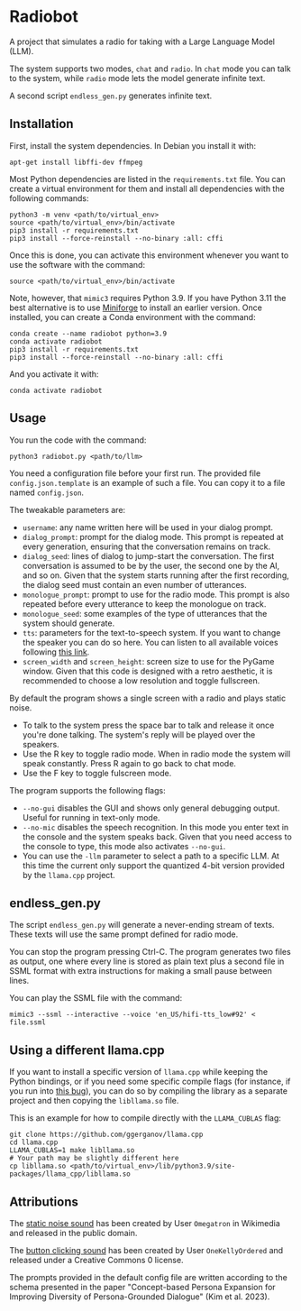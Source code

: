 Radiobot
========
A project that simulates a radio for taking with a Large Language Model (LLM).

The system supports two modes, `chat` and `radio`. In `chat` mode you can talk
to the system, while `radio` mode lets the model generate infinite text.

A second script `endless_gen.py` generates infinite text.

Installation
------------
First, install the system dependencies. In Debian you install it with:

```
apt-get install libffi-dev ffmpeg
```

Most Python dependencies are listed in the `requirements.txt` file.
You can create a virtual environment for them and install all dependencies
with the following commands:

```
python3 -m venv <path/to/virtual_env>
source <path/to/virtual_env>/bin/activate
pip3 install -r requirements.txt
pip3 install --force-reinstall --no-binary :all: cffi
```

Once this is done, you can activate this environment whenever you want to use
the software with the command:

```
source <path/to/virtual_env>/bin/activate
```

Note, however, that `mimic3` requires Python 3.9. If you have Python 3.11 the
best alternative is to use [Miniforge](https://github.com/conda-forge/miniforge)
to install an earlier version.
Once installed, you can create a Conda environment with the command:

```
conda create --name radiobot python=3.9
conda activate radiobot
pip3 install -r requirements.txt
pip3 install --force-reinstall --no-binary :all: cffi
```

And you activate it with:

```
conda activate radiobot
```

Usage
-----
You run the code with the command:

```
python3 radiobot.py <path/to/llm>
```

You need a configuration file before your first run. The provided file
`config.json.template` is an example of such a file. You can copy it to a
file named `config.json`.

The tweakable parameters are:

  * `username`: any name written here will be used in your dialog prompt.
  * `dialog_prompt`: prompt for the dialog mode. This prompt is repeated at
    every generation, ensuring that the conversation remains on track.
  * `dialog_seed`: lines of dialog to jump-start the conversation. The first
    conversation is assumed to be by the user, the second one by the AI, and so
    on. Given that the system starts running after the first recording, the
    dialog seed must contain an even number of utterances.
  * `monologue_prompt`: prompt to use for the radio mode. This prompt is also
    repeated before every utterance to keep the monologue on track.
  * `monologue_seed`: some examples of the type of utterances that the system
    should generate.
  * `tts`: parameters for the text-to-speech system. If you want to change the
    speaker you can do so here. You can listen to all available voices following
    [this link](https://mycroftai.github.io/mimic3-voices/).
  * `screen_width` and `screen_height`: screen size to use for the PyGame
    window. Given that this code is designed with a retro aesthetic, it is
    recommended to choose a low resolution and toggle fullscreen.

By default the program shows a single screen with a radio and plays static
noise. 

  * To talk to the system press the space bar to talk and release it once
    you're done talking. The system's reply will be played over the speakers.
  * Use the R key to toggle radio mode. When in radio mode the system will
    speak constantly. Press R again to go back to chat mode.
  * Use the F key to toggle fulscreen mode.

The program supports the following flags:

  * `--no-gui` disables the GUI and shows only general debugging output.
    Useful for running in text-only mode.
  * `--no-mic` disables the speech recognition. In this mode you enter text
    in the console and the system speaks back. Given that you need access to
    the console to type, this mode also activates `--no-gui`.
  * You can use the `-llm` parameter to select a path to a specific LLM. At this
    time the current only support the quantized 4-bit version provided by the
    `llama.cpp` project.


endless_gen.py
--------------
The script `endless_gen.py` will generate a never-ending stream of texts.
These texts will use the same prompt defined for radio mode.

You can stop the program pressing Ctrl-C. The program generates two files as
output, one where every line is stored as plain text plus a second file in
SSML format with extra instructions for making a small pause between
lines.

You can play the SSML file with the command:

```
mimic3 --ssml --interactive --voice 'en_US/hifi-tts_low#92' < file.ssml
```

Using a different llama.cpp
---------------------------
If you want to install a specific version of `llama.cpp` while keeping
the Python bindings, or if you need some specific compile flags
(for instance, if you run into
[this bug](https://github.com/ggerganov/whisper.cpp/issues/876)),
you can do so by compiling the library as a separate project and then
copying the `libllama.so` file.

This is an example for how to compile directly with the `LLAMA_CUBLAS`
flag:

```
git clone https://github.com/ggerganov/llama.cpp
cd llama.cpp
LLAMA_CUBLAS=1 make libllama.so
# Your path may be slightly different here
cp libllama.so <path/to/virtual_env>/lib/python3.9/site-packages/llama_cpp/libllama.so
```

Attributions
------------
The [static noise sound](https://commons.wikimedia.org/wiki/File:Gray_noise.ogg)
has been created by User `Omegatron` in Wikimedia 
and released in the public domain.

The [button clicking sound](https://freesound.org/people/OneKellyOrdered/sounds/624631/)
has been created by User `OneKellyOrdered` and released under a
Creative Commons 0 license.

The prompts provided in the default config file are written according to the
schema presented in the paper "Concept-based Persona Expansion for
Improving Diversity of Persona-Grounded Dialogue" (Kim et al. 2023).
